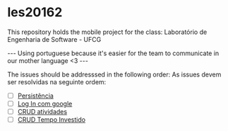 # les20162
This repository holds the mobile project for the class: Laboratório de Engenharia de Software - UFCG

--- Using portuguese because it's easier for the team to communicate in our mother language <3 --- 

The issues should be addresssed in the following order: 
As issues devem ser resolvidas na seguinte ordem: 

- [ ] [Persistência](https://github.com/paulossa/les20162/issues/4)
- [ ] [Log In com google](https://github.com/paulossa/les20162/issues/1)
- [ ] [CRUD atividades](https://github.com/paulossa/les20162/issues/2)
- [ ] [CRUD Tempo Investido](https://github.com/paulossa/les20162/issues/3)
